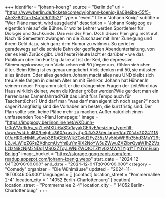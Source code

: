 +++
identifier = "johann-koenig"
source = "Berlin.de"
url = "https://www.berlin.de/tickets/comedy/johann-koenig-8a08e9ba-55f5-45e3-832a-de4afd9d1352/"
type = "event"
title = "Johann König"
subtitle = "Wer Pläne macht, wird ausgelacht"
description = "Johann König zog es eigentlich nie auf die Bühne. Er wollte Lehrer werden.Sportlehrer für Biologie und Sachkunde. Das war der Plan. Doch dieser Plan ging nicht auf. Nach 19 Semestern zwangen ihn die Zuschauer mit ihrer Zuneigung und ihrem Geld dazu, sich ganz dem Humor zu widmen. So geriet er geradewegs auf die schiefe Bahn der gepflegten Abendunterhaltung, von der es kein Zurück gibt. Und heute?Heute lacht er darüber – wie das Publikum über ihn.Fünfzig Jahre alt ist der Kerl, die depressive Stimmungskanone, nun.Viele sehen mit 50 jünger aus, fühlen sich aber älter. Beim König ist es genau umgekehrt.Viele denken mit 50, sie müssten alles ändern. Oder alles gendern.Johann macht alles neu UND bleibt sich treu.Viele fangen in diesem Alter an mit Eierlikör. Johann hat Hühner.In seinem neuen Programm stellt er die drängenden Fragen der Zeit:Wird das Haus wirklich kleiner, wenn die Kinder größer werden?Wie gendert man ein herrenloses Damenfahrrad?Gilt das Limit fürs Tempo auch für Taschentücher? Und darf man “was darf man eigentlich noch sagen?“ noch sagen?Langfristig sind die Vorhaben am besten, die kurzfristig sind. Der Plan sollte sein, keine Pläne mehr zu machen. Außer natürlich einen umfassenden Tour-Plan.Homepage:"
image = "https://imgproxy.berlinonline.net/wXDunh-lz0qVVxRk5w_viZLeMXUr6aSGc1ayakGERvE/resizing_type:fill-down/width:480/height:360/gravity:fp:0.5:0.38/enlarge:1/q:70/cb:2024111801/aHR0cHM6Ly9wb3B1bGEtbWlkZGxld2FyZS5zMy5hbWF6b25hd3MuY29tL2JvLW1pZGRsZXdhcmUvYm8uYmRlX2NoYW5uZWwuZXZlbnQvaW1hZ2VzLzIzNi8zNjM3NDg1MS03ZTcyLWNjZWQtOTZlYy02MWY1Yjg1YTY0YmEuanBn.jpg"
image_bucket = "https://storage.googleapis.com/fem-readup.appspot.com/johann-koenig.webp"
start_date = "2024-12-04T20:00:00.000"
end_date = "2024-12-04T20:00:00.000"
category = "Comedy"
organizer = "Die Wühlmäuse"
updated = "2024-11-18T00:46:05.000"
languages = []
[contact]
location_street = "Pommernallee 2-4"
location_city = " 14052 Berlin-Charlottenburg"
[location]
location_street = "Pommernallee 2-4"
location_city = " 14052 Berlin-Charlottenburg"
+++